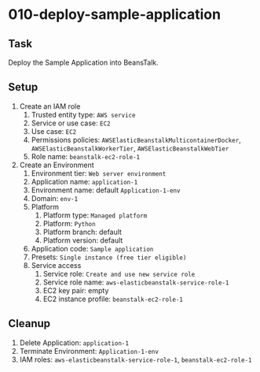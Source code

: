 # 010-deploy-sample-application

## Task

Deploy the Sample Application into BeansTalk.

## Setup

1. Create an IAM role
    1. Trusted entity type: `AWS service`
    2. Service or use case: `EC2`
    3. Use case: `EC2`
    4. Permissions
       policies: `AWSElasticBeanstalkMulticontainerDocker`, `AWSElasticBeanstalkWorkerTier`, `AWSElasticBeanstalkWebTier`
    5. Role name: `beanstalk-ec2-role-1`
2. Create an Environment
    1. Environment tier: `Web server environment`
    2. Application name: `application-1`
    3. Environment name: default `Application-1-env`
    4. Domain: `env-1`
    5. Platform
        1. Platform type: `Managed platform`
        2. Platform: `Python`
        3. Platform branch: default
        4. Platform version: default
    6. Application code: `Sample application`
    7. Presets: `Single instance (free tier eligible)`
    8. Service access
        1. Service role: `Create and use new service role`
        2. Service role name: `aws-elasticbeanstalk-service-role-1`
        3. EC2 key pair: empty
        4. EC2 instance profile: `beanstalk-ec2-role-1`

## Cleanup

1. Delete Application: `application-1`
2. Terminate Environment: `Application-1-env`
3. IAM roles: `aws-elasticbeanstalk-service-role-1`, `beanstalk-ec2-role-1`
